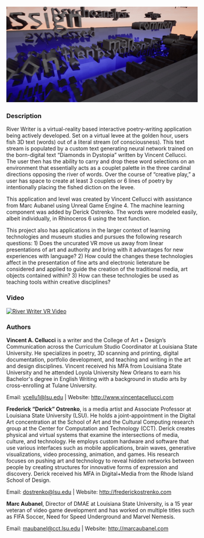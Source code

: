 ![River Writer VR Header](/header.jpg)

### Description 
River Writer is a virtual-reality based interactive poetry-writing application being actively developed. Set on a virtual levee at the golden hour, users fish 3D text (words) out of a literal stream (of consciousness). This text stream is populated by a custom text generating neural network trained on the born-digital text “Diamonds in Dystopia” written by Vincent Cellucci. The user then has the ability to carry and drop these word selections on an environment that essentially acts as a couplet palette in the three cardinal directions opposing the river of words. Over the course of “creative play,” a user has space to create at least 3 couplets or 6 lines of poetry by intentionally placing the fished diction on the levee. 

This application and level was created by Vincent Cellucci with assistance from Marc Aubanel using Unreal Game Engine 4. The machine learning component was added by Derick Ostrenko. The words were modeled easily, albeit individually, in Rhinoceros 6 using the text function. 

This project also has applications in the larger context of learning technologies and museum studies and pursues the following research questions: 1) Does the uncurated VR move us away from linear presentations of art and authority and bring with it advantages for new experiences with language? 2) How could the changes these technologies affect in the presentation of fine arts and electronic lieterature be considered and applied to guide the creation of the traditional media, art objects contained within? 3) How can these technologies be used as teaching tools within creative disciplines?

### Video
[![River Writer VR Video](https://img.youtube.com/vi/C9jkidnBwBA/0.jpg)](https://www.youtube.com/watch?v=C9jkidnBwBA)

### Authors
**Vincent A. Cellucci** is a writer and the College of Art + Design’s Communication across the Curriculum Studio Coordinator at Louisiana State University. He specializes in poetry, 3D scanning and printing, digital documentation, portfolio development, and teaching and writing in the art and design disciplines. Vincent received his MFA from Louisiana State University and he attended Loyola University New Orleans to earn his Bachelor's degree in English Writing with a background in studio arts by cross-enrolling at Tulane University. 

Email: <vcellu1@lsu.edu> \| Website: <http://www.vincentacellucci.com>

**Frederick “Derick” Ostrenko**, is a media artist and Associate Professor at Louisiana State University (LSU). He holds a joint-appointment in the Digital Art concentration at the School of Art and the Cultural Computing research group at the Center for Computation and Technology (CCT). Derick creates physical and virtual systems that examine the intersections of media, culture, and technology. He employs custom hardware and software that use various interfaces such as mobile applications, brain waves, generative visualizations, video processing, animation, and games. His research focuses on pushing art and technology to reveal hidden networks between people by creating structures for innovative forms of expression and discovery. Derick received his MFA in Digital+Media from the Rhode Island School of Design.

Email: dostrenko@lsu.edu \| Website: http://frederickostrenko.com

**Marc Aubanel**, Director of DMAE at Louisiana State University, is a 15 year veteran of video game development and has worked on multiple titles such as FIFA Soccer, Need for Speed Underground and Marvel Nemesis.

Email: maubanel@cct.lsu.edu \| Website: http://marcaubanel.com

